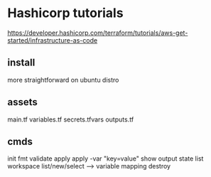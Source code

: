 # Hashicorp tutorials
https://developer.hashicorp.com/terraform/tutorials/aws-get-started/infrastructure-as-code

## install
more straightforward on ubuntu distro

## assets
main.tf
variables.tf
secrets.tfvars
outputs.tf

## cmds
init
fmt
validate
apply
apply -var "key=value"
show
output
state list
workspace list/new/select
    --> variable mapping
destroy